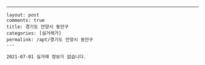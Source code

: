 ---
    layout: post
    comments: true
    title: 경기도 안양시 동안구
    categories: [실거래가]
    permalink: /apt/경기도 안양시 동안구
    ---

    2021-07-01 실거래 정보가 없습니다.

    